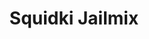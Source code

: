 ---
slug: squidki-jailmix
title: Squidki Jailmix
description: "Squidki Jailmix is an exciting online game. Play for free directly in your browser!"
icon: /images/new_mods/Sprunki Jailmix.png
url: https://wowtbc.net/sprunkin/sprunki-jailmix/index.html
previewImage: /images/new_mods/Sprunki Jailmix.png
type: new mods

# SEO配置
seo:
  title: "Squidki Jailmix - Play Free Online Game | Fun Browser Games"
  description: "Squidki Jailmix - Play this fun online game for free in your browser. No download required!"
  ogImage: "/images/new_mods/Sprunki Jailmix.png"
  keywords: "squidki-jailmix, online game, browser game, free game, new mods game, play online"

videoUrls:
  - https://www.youtube.com/embed/example1
  - https://www.youtube.com/embed/example2

whyPlay:
  title: "Why Play Squidki Jailmix?"
  items:
    - "Immersive Gameplay: Squidki Jailmix offers an engaging and immersive gaming experience that will keep you entertained for hours"
    - "Challenging Levels: Test your skills with increasingly difficult challenges and obstacles"
    - "Beautiful Graphics: Enjoy stunning visuals and smooth animations that bring the game world to life"
    - "Regular Updates: New content and features are added regularly to keep the game fresh and exciting"
    - "Free to Play: Experience all the fun without spending a penny"
    - "Community Features: Connect with other players, share strategies, and compete for high scores"
    - "Cross-Platform: Play on any device with a web browser, no downloads required"

features:
  title: "Key Features of Squidki Jailmix"
  image: "/images/new_mods/Sprunki Jailmix.png"
  items:
    - "Intuitive Controls: Easy to learn controls make Squidki Jailmix accessible for players of all skill levels"
    - "Multiple Game Modes: Enjoy various gameplay options that provide different challenges and experiences"
    - "Character Customization: Personalize your gaming experience with unique characters and items"
    - "Achievement System: Complete special tasks to earn rewards and recognition"
    - "Leaderboards: Compete with players worldwide and see who can achieve the highest scores"

characteristics:
  title: "Game Characteristics"
  image: "/images/new_mods/Sprunki Jailmix.png"
  items:
    - "Genre: New mods game with elements of strategy and skill"
    - "Difficulty: Suitable for both casual gamers and those seeking a challenge"
    - "Play Time: Quick sessions or extended gameplay, depending on your preference"
    - "Art Style: Vibrant and engaging visuals that enhance the gaming experience"
    - "Sound Design: Immersive audio that complements the gameplay perfectly"

info: "Squidki Jailmix is an exciting online game that offers players a unique and engaging gaming experience. With its intuitive controls, stunning visuals, and challenging gameplay, Squidki Jailmix provides hours of entertainment for players of all ages and skill levels. Whether you're looking for a quick gaming session during a break or an extended play session, Squidki Jailmix delivers an immersive experience that will keep you coming back for more. The game features multiple levels of increasing difficulty, ensuring that players are constantly challenged as they progress. With regular updates adding new content and features, Squidki Jailmix remains fresh and exciting, providing endless entertainment options for its growing community of players."

howToPlayIntro: "Welcome to Squidki Jailmix! This guide will walk you through the basics and help you master the game. Whether you're a beginner or looking to improve your skills, these tips and instructions will enhance your gaming experience."

howToPlaySteps:
  - title: "Getting Started"
    description: "Begin your Squidki Jailmix adventure by familiarizing yourself with the controls. Use your keyboard or mouse to navigate through the game interface. The tutorial will guide you through the basic mechanics and help you understand the objectives."
  - title: "Understanding the Objectives"
    description: "In Squidki Jailmix, your main goal is to progress through levels by completing specific objectives. Each level presents unique challenges that require different strategies and approaches."
  - title: "Mastering the Controls"
    description: "Practice using the controls to improve your precision and reaction time. Squidki Jailmix requires quick reflexes and strategic thinking to overcome obstacles and defeat opponents."
  - title: "Utilizing Power-ups"
    description: "Collect power-ups throughout the game to enhance your abilities and overcome difficult challenges. Each power-up offers unique advantages that can be crucial for success."
  - title: "Developing Strategies"
    description: "As you progress in Squidki Jailmix, develop effective strategies for different scenarios. Analyze patterns, anticipate challenges, and adapt your approach to maximize your performance."

faq:
  title: "Frequently Asked Questions about Squidki Jailmix"
  items:
    - question: "Is Squidki Jailmix free to play?"
      answer: "Yes, Squidki Jailmix is completely free to play directly in your web browser. No downloads or purchases are required to enjoy the full game experience."
    - question: "Can I play Squidki Jailmix on mobile devices?"
      answer: "Yes, Squidki Jailmix is optimized for both desktop and mobile play. You can enjoy the game on any device with a web browser and internet connection."
    - question: "Are there any in-game purchases?"
      answer: "While Squidki Jailmix is free to play, there may be optional in-game purchases available for cosmetic items or additional features that don't affect core gameplay."
    - question: "How often is Squidki Jailmix updated?"
      answer: "The developers regularly update Squidki Jailmix with new content, features, and improvements based on player feedback and game performance."
    - question: "Can I play Squidki Jailmix offline?"
      answer: "Currently, Squidki Jailmix requires an internet connection to play as it's a browser-based online game."
    - question: "Is Squidki Jailmix suitable for children?"
      answer: "Yes, Squidki Jailmix is designed to be family-friendly and suitable for players of all ages."
    - question: "How do I report bugs or issues?"
      answer: "If you encounter any problems while playing Squidki Jailmix, you can report them through the game's support page or contact the developers directly through their website."
    - question: "Still Have Questions?"
      answer: "If you have additional questions about Squidki Jailmix that aren't covered in this FAQ, please visit our support center or contact our customer service team for assistance."
---